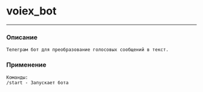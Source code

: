 # voiex_bot

***
### Описание

    Телеграм бот для преобразование голосовых сообщений в текст.

### Применение

    Команды:
    /start - Запускает бота
